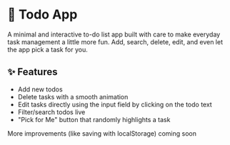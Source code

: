 # 📝 Todo App

A minimal and interactive to-do list app built with care to make everyday task management a little more fun.
Add, search, delete, edit, and even let the app pick a task for you.

## ✨ Features
- Add new todos
- Delete tasks with a smooth animation
- Edit tasks directly using the input field by clicking on the todo text
- Filter/search todos live
- "Pick for Me" button that randomly highlights a task

More improvements (like saving with localStorage) coming soon

